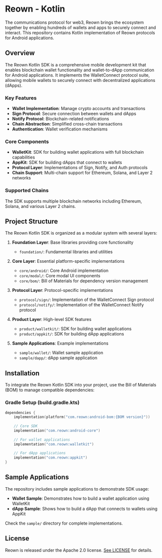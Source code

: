 # **Reown - Kotlin**

The communications protocol for web3, Reown brings the ecosystem together by enabling hundreds of wallets and apps to securely connect and interact. This repository contains Kotlin implementation of
Reown protocols for Android applications.

## Overview

The Reown Kotlin SDK is a comprehensive mobile development kit that enables blockchain wallet functionality and wallet-to-dApp communication for Android applications. It implements the WalletConnect protocol suite, allowing mobile wallets to securely connect with decentralized applications (dApps).

### Key Features

- **Wallet Implementation**: Manage crypto accounts and transactions
- **Sign Protocol**: Secure connection between wallets and dApps
- **Notify Protocol**: Blockchain-related notifications
- **Chain Abstraction**: Simplified cross-chain transactions
- **Authentication**: Wallet verification mechanisms

### Core Components

- **WalletKit**: SDK for building wallet applications with full blockchain capabilities
- **AppKit**: SDK for building dApps that connect to wallets
- **Protocol Layer**: Implementations of Sign, Notify, and Auth protocols
- **Chain Support**: Multi-chain support for Ethereum, Solana, and Layer 2 networks

### Supported Chains

The SDK supports multiple blockchain networks including Ethereum, Solana, and various Layer 2 chains.



## Project Structure

The Reown Kotlin SDK is organized as a modular system with several layers:

1. **Foundation Layer**: Base libraries providing core functionality
   - `foundation/`: Fundamental libraries and utilities

2. **Core Layer**: Essential platform-specific implementations
   - `core/android/`: Core Android implementation
   - `core/modal/`: Core modal UI components
   - `core/bom/`: Bill of Materials for dependency version management

3. **Protocol Layer**: Protocol-specific implementations
   - `protocol/sign/`: Implementation of the WalletConnect Sign protocol
   - `protocol/notify/`: Implementation of the WalletConnect Notify protocol

4. **Product Layer**: High-level SDK features
   - `product/walletkit/`: SDK for building wallet applications
   - `product/appkit/`: SDK for building dApp applications

5. **Sample Applications**: Example implementations
   - `sample/wallet/`: Wallet sample application
   - `sample/dapp/`: dApp sample application

## Installation

To integrate the Reown Kotlin SDK into your project, use the Bill of Materials (BOM) to manage compatible dependencies:

### Gradle Setup (build.gradle.kts)

```kotlin
dependencies {
    implementation(platform("com.reown:android-bom:{BOM version}"))
    
    // Core SDK
    implementation("com.reown:android-core")
    
    // For wallet applications
    implementation("com.reown:walletkit")
    
    // For dApp applications
    implementation("com.reown:appkit")
}
```



## Sample Applications

The repository includes sample applications to demonstrate SDK usage:

- **Wallet Sample**: Demonstrates how to build a wallet application using WalletKit
- **dApp Sample**: Shows how to build a dApp that connects to wallets using AppKit

Check the `sample/` directory for complete implementations.

## License

Reown is released under the Apache 2.0 license. [See LICENSE](/LICENSE) for details.
